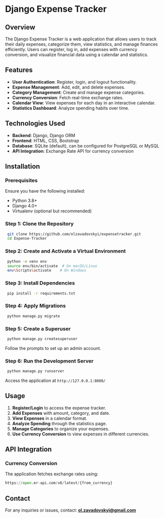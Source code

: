 # Django Expense Tracker

## Overview
The Django Expense Tracker is a web application that allows users to track their daily expenses, categorize them, view statistics, and manage finances efficiently. Users can register, log in, add expenses with currency conversion, and visualize financial data using a calendar and statistics.

## Features
- **User Authentication**: Register, login, and logout functionality.
- **Expense Management**: Add, edit, and delete expenses.
- **Category Management**: Create and manage expense categories.
- **Currency Conversion**: Fetch real-time exchange rates.
- **Calendar View**: View expenses for each day in an interactive calendar.
- **Statistics Dashboard**: Analyze spending habits over time.

## Technologies Used
- **Backend**: Django, Django ORM
- **Frontend**: HTML, CSS, Bootstrap
- **Database**: SQLite (default), can be configured for PostgreSQL or MySQL
- **API Integration**: Exchange Rate API for currency conversion

## Installation
### Prerequisites
Ensure you have the following installed:
- Python 3.8+
- Django 4.0+
- Virtualenv (optional but recommended)

### Step 1: Clone the Repository
```sh
 git clone https://github.com/olzavadovskyi/expensetracker.git
 cd Expense-Tracker
```

### Step 2: Create and Activate a Virtual Environment
```sh
 python -m venv env
 source env/bin/activate  # On macOS/Linux
 env\Scripts\activate    # On Windows
```

### Step 3: Install Dependencies
```sh
 pip install -r requirements.txt
```

### Step 4: Apply Migrations
```sh
 python manage.py migrate
```

### Step 5: Create a Superuser
```sh
 python manage.py createsuperuser
```
Follow the prompts to set up an admin account.

### Step 6: Run the Development Server
```sh
 python manage.py runserver
```
Access the application at `http://127.0.0.1:8000/`

## Usage
1. **Register/Login** to access the expense tracker.
2. **Add Expenses** with amount, category, and date.
3. **View Expenses** in a calendar format.
4. **Analyze Spending** through the statistics page.
5. **Manage Categories** to organize your expenses.
6. **Use Currency Conversion** to view expenses in different currencies.

## API Integration
### Currency Conversion
The application fetches exchange rates using:
```python
https://open.er-api.com/v6/latest/{from_currency}
```

## Contact
For any inquiries or issues, contact: **ol.zavadovskyi@gmail.com**

